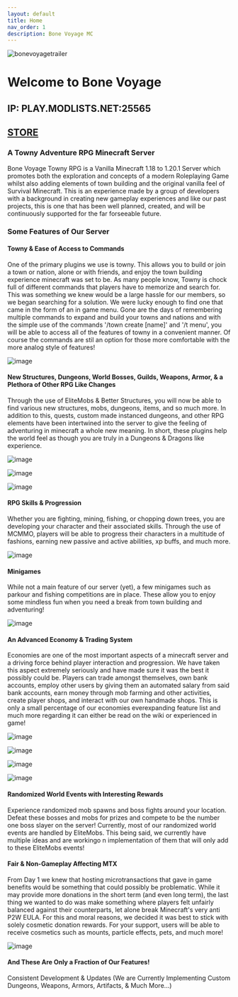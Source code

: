 ```yaml
---
layout: default
title: Home
nav_order: 1
description: Bone Voyage MC
---
```


![bonevoyagetrailer](https://github.com/TheMrNewVegas/TheMrNewVegas.github.io/assets/112358568/a97f12e1-337c-4622-9e68-1e08d7d84a77)

# **Welcome to Bone Voyage**
## **IP: PLAY.MODLISTS.NET:25565**
## **[STORE](SMP.MODLISTS.NET)**

### **A Towny Adventure RPG Minecraft Server**

Bone Voyage Towny RPG is a Vanilla Minecraft 1.18 to 1.20.1 Server which promotes both the exploration and concepts of a modern Roleplaying Game whilst also adding elements of town building and the original vanilla feel of Survival Minecraft. This is an experience made by a group of developers with a background in creating new gameplay experiences and like our past projects, this is one that has been well planned, created, and will be continuously supported for the far forseeable future.

### **Some Features of Our Server**

#### **Towny & Ease of Access to Commands**

One of the primary plugins we use is towny. This allows you to build or join a town or nation, alone or with friends, and enjoy the town building experience minecraft was set to be. As many people know, Towny is chock full of different commands that players have to memorize and search for. This was something we knew would be a large hassle for our members, so we began searching for a solution. We were lucky enough to find one that came in the form of an in game menu. Gone are the days of remembering multiple commands to expand and build your towns and nations and with the simple use of the commands '/town create [name]' and '/t menu', you will be able to access all of the features of towny in a convenient manner. Of course the commands are stil an option for those more comfortable with the more analog style of features!

![image](https://github.com/TheMrNewVegas/TheMrNewVegas.github.io/assets/112358568/b39861b5-ebc5-4f68-b027-a6c6e076384d)

#### **New Structures, Dungeons, World Bosses, Guilds, Weapons, Armor, & a Plethora of Other RPG Like Changes**

Through the use of EliteMobs & Better Structures, you will now be able to find various new structures, mobs, dungeons, items, and so much more. In addition to this, quests, custom made instanced dungeons, and other RPG elements have been intertwined into the server to give the feeling of adventuring in minecraft a whole new meaning. In short, these plugins help the world feel as though you are truly in a Dungeons & Dragons like experience. 

![image](https://github.com/TheMrNewVegas/TheMrNewVegas.github.io/assets/112358568/bd2a7a68-4fe0-4dbc-9da7-d9f647bf1eec)

![image](https://github.com/TheMrNewVegas/TheMrNewVegas.github.io/assets/112358568/3ab29872-42a1-4595-b923-388f9432f52b)

![image](https://github.com/TheMrNewVegas/TheMrNewVegas.github.io/assets/112358568/f1663c41-ee6c-4397-9a2a-558aeaf55222)

#### **RPG Skills & Progression**

Whether you are fighting, mining, fishing, or chopping down trees, you are developing your character and their associated skills. Through the use of MCMMO, players will be able to progress their characters in a multitude of fashions, earning new passive and active abilities, xp buffs, and much more.

![image](https://github.com/TheMrNewVegas/TheMrNewVegas.github.io/assets/112358568/fab40f0f-3b29-45a0-bc4a-6c15a58dd074)

#### **Minigames**

While not a main feature of our server (yet), a few minigames such as parkour and fishing competitions are in place. These allow you to enjoy some mindless fun when you need a break from town building and adventuring!

![image](https://github.com/TheMrNewVegas/TheMrNewVegas.github.io/assets/112358568/1c41f3c1-a67f-4810-9d15-20cc70b1be71)


#### **An Advanced Economy & Trading System**

Economies are one of the most important aspects of a minecraft server and a driving force behind player interaction and progression. We have taken this aspect extremely seriously and have made sure it was the best it possibly could be. Players can trade amongst themselves, own bank accounts, employ other users by giving them an automated salary from said bank accounts, earn money through mob farming and other activities, create player shops, and interact with our own handmade shops. This is only a small percentage of our economies everexpanding feature list and much more regarding it can either be read on the wiki or experienced in game!

![image](https://github.com/TheMrNewVegas/TheMrNewVegas.github.io/assets/112358568/e94cb6ae-53b6-4620-8430-97119b509285)

![image](https://github.com/TheMrNewVegas/TheMrNewVegas.github.io/assets/112358568/9d2936e6-b43e-47ff-96c8-b10eea2d5bb2)

![image](https://github.com/TheMrNewVegas/TheMrNewVegas.github.io/assets/112358568/9dd367bf-3883-4804-9e8a-5b53c0f021fb)

![image](https://github.com/TheMrNewVegas/TheMrNewVegas.github.io/assets/112358568/dd3bdd69-164d-456b-852d-3cac1364bc04)


#### **Randomized World Events with Interesting Rewards**

Experience randomized mob spawns and boss fights around your location. Defeat these bosses and mobs for prizes and compete to be the number one boss slayer on the server! Currently, most of our randomized world events are handled by EliteMobs. This being said, we currently have multiple ideas and are workingo n implementation of them that will only add to these EliteMobs events!

#### **Fair & Non-Gameplay Affecting MTX**

From Day 1 we knew that hosting microtransactions that gave in game benefits would be something that could possibly be problematic. While it may provide more donations in the short term (and even long term), the last thing we wanted to do was make something where players felt unfairly balanced against their counterparts, let alone break Minecraft's very anti P2W EULA. For this and moral reasons, we decided it was best to stick with solely cosmetic donation rewards. For your support, users will be able to receive cosmetics such as mounts, particle effects, pets, and much more!

![image](https://github.com/TheMrNewVegas/TheMrNewVegas.github.io/assets/112358568/3665d63e-c992-4a41-b8e9-c21e4a0ea73a)

#### **And These Are Only a Fraction of Our Features!**

Consistent Development & Updates (We are Currently Implementing Custom Dungeons, Weapons, Armors, Artifacts, & Much More...)
